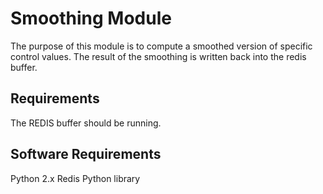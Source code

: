 # Smoothing Module

The purpose of this module is to compute a smoothed version of specific control values. The result of the smoothing is written back into the redis buffer.

## Requirements

The REDIS buffer should be running.

## Software Requirements

Python 2.x
Redis Python library
